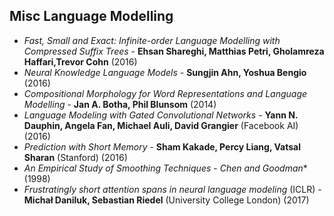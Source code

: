 ## Misc Language Modelling

* *Fast, Small and Exact: Infinite-order Language Modelling with Compressed Suffix Trees* - **Ehsan Shareghi, Matthias Petri, Gholamreza Haffari,Trevor Cohn** (2016)
* *Neural Knowledge Language Models* - **Sungjin Ahn, Yoshua Bengio** (2016)
* *Compositional Morphology for Word Representations and Language Modelling* - **Jan A. Botha, Phil Blunsom** (2014)
* *Language Modeling with Gated Convolutional Networks* - **Yann N. Dauphin, Angela Fan, Michael Auli, David Grangier** (Facebook AI) (2016)
* *Prediction with Short Memory* - **Sham Kakade, Percy Liang, Vatsal Sharan** (Stanford) (2016)
* *An Empirical Study of Smoothing Techniques* - *Chen and Goodman** (1998)
* *Frustratingly short attention spans in neural language modeling* (ICLR) - **Michał Daniluk, Sebastian Riedel** (University College London) (2017)